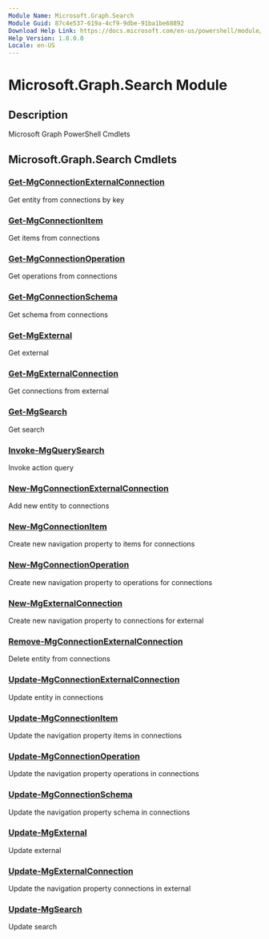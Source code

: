 ```yaml
---
Module Name: Microsoft.Graph.Search
Module Guid: 87c4e537-619a-4cf9-9dbe-91ba1be68892
Download Help Link: https://docs.microsoft.com/en-us/powershell/module/microsoft.graph.search
Help Version: 1.0.0.0
Locale: en-US
---
```


# Microsoft.Graph.Search Module
## Description
Microsoft Graph PowerShell Cmdlets

## Microsoft.Graph.Search Cmdlets
### [Get-MgConnectionExternalConnection](Get-MgConnectionExternalConnection.md)
Get entity from connections by key

### [Get-MgConnectionItem](Get-MgConnectionItem.md)
Get items from connections

### [Get-MgConnectionOperation](Get-MgConnectionOperation.md)
Get operations from connections

### [Get-MgConnectionSchema](Get-MgConnectionSchema.md)
Get schema from connections

### [Get-MgExternal](Get-MgExternal.md)
Get external

### [Get-MgExternalConnection](Get-MgExternalConnection.md)
Get connections from external

### [Get-MgSearch](Get-MgSearch.md)
Get search

### [Invoke-MgQuerySearch](Invoke-MgQuerySearch.md)
Invoke action query

### [New-MgConnectionExternalConnection](New-MgConnectionExternalConnection.md)
Add new entity to connections

### [New-MgConnectionItem](New-MgConnectionItem.md)
Create new navigation property to items for connections

### [New-MgConnectionOperation](New-MgConnectionOperation.md)
Create new navigation property to operations for connections

### [New-MgExternalConnection](New-MgExternalConnection.md)
Create new navigation property to connections for external

### [Remove-MgConnectionExternalConnection](Remove-MgConnectionExternalConnection.md)
Delete entity from connections

### [Update-MgConnectionExternalConnection](Update-MgConnectionExternalConnection.md)
Update entity in connections

### [Update-MgConnectionItem](Update-MgConnectionItem.md)
Update the navigation property items in connections

### [Update-MgConnectionOperation](Update-MgConnectionOperation.md)
Update the navigation property operations in connections

### [Update-MgConnectionSchema](Update-MgConnectionSchema.md)
Update the navigation property schema in connections

### [Update-MgExternal](Update-MgExternal.md)
Update external

### [Update-MgExternalConnection](Update-MgExternalConnection.md)
Update the navigation property connections in external

### [Update-MgSearch](Update-MgSearch.md)
Update search

